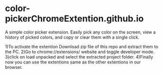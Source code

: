 # color-pickerChromeExtention.github.io
A simple color picker extension. Easily pick any color on the screen, view a history of picked colors, and copy or clear them with a single click.


1)To activate the extention Download zip file of this repo and extract them to the PC.
2)Go to chrome://extensions/ website and toggle developer mode.
3)click on load unpacked and select the extracted project folder.
4)Finally now you can use the extentions same as the other extentions in our browser.
